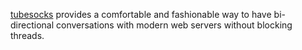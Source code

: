 [tubesocks][ts] provides a comfortable and fashionable way to have bi-directional conversations with modern web servers without blocking threads.

[ts]: https://github.com/softprops/tubesocks#readme
